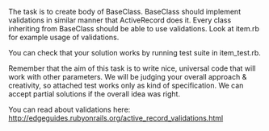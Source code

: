 The task is to create body of BaseClass. 
BaseClass should implement validations in similar manner that ActiveRecord does it.
Every class inheriting from BaseClass should be able to use validations. Look at item.rb for example usage of validations.

You can check that your solution works by running test suite in item_test.rb.

Remember that the aim of this task is to write nice, universal code that will work with other parameters.
We will be judging your overall approach & creativity, so attached test works only as kind of specification.
We can accept partial solutions if the overall idea was right.

You can read about validations here:
http://edgeguides.rubyonrails.org/active_record_validations.html
